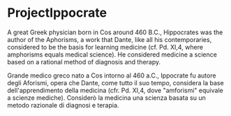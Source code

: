 # ProjectIppocrate

A great Greek physician born in Cos around 460 B.C., Hippocrates was the author of the Aphorisms, a work that Dante, like all his contemporaries, considered to be the basis for learning medicine (cf. Pd. XI,4, where amphorisms equals medical science).
He considered medicine a science based on a rational method of diagnosis and therapy.

Grande medico greco nato a Cos intorno al 460 a.C., Ippocrate fu autore degli Aforismi, opera che Dante, come tutto il suo tempo, considera la base dell'apprendimento della medicina (cfr. Pd. XI,4, dove "amforismi" equivale a scienze mediche).
Considerò la medicina una scienza basata su un metodo razionale di diagnosi e terapia.
